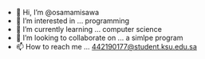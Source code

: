 - 👋 Hi, I’m @osamamisawa
- 👀 I’m interested in ... programming
- 🌱 I’m currently learning ... computer science
- 💞️ I’m looking to collaborate on ... a simlpe program
- 📫 How to reach me ... 442190177@student.ksu.edu.sa

<!---
osamamisawa/osamamisawa is a ✨ special ✨ repository because its `README.md` (this file) appears on your GitHub profile.
You can click the Preview link to take a look at your changes.
--->
